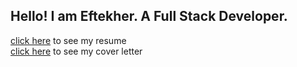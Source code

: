 ## Hello! I am Eftekher. A Full Stack Developer. 


[click here](https://ehusain000.github.io/cv/resume/resume.html) to see my resume <br>
[click here](https://ehusain000.github.io/cv/cover-letter/cover-letter.html) to see my cover letter


